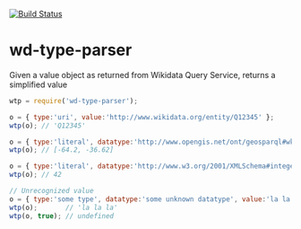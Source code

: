 [![Build Status](https://travis-ci.org/nyurik/wd-type-parser.svg?branch=master)](https://travis-ci.org/nyurik/wd-type-parser)

# wd-type-parser
Given a value object as returned from Wikidata Query Service, returns a simplified value

```javascript
wtp = require('wd-type-parser');

o = { type:'uri', value:'http://www.wikidata.org/entity/Q12345' };
wtp(o); // 'Q12345'

o = { type:'literal', datatype:'http://www.opengis.net/ont/geosparql#wktLiteral', value:'Point(-64.2 -36.62)' };
wtp(o); // [-64.2, -36.62]

o = { type:'literal', datatype:'http://www.w3.org/2001/XMLSchema#integer', value:'42' };
wtp(o); // 42

// Unrecognized value
o = { type:'some type', datatype:'some unknown datatype', value:'la la la' };
wtp(o);       // 'la la la'
wtp(o, true); // undefined

```
